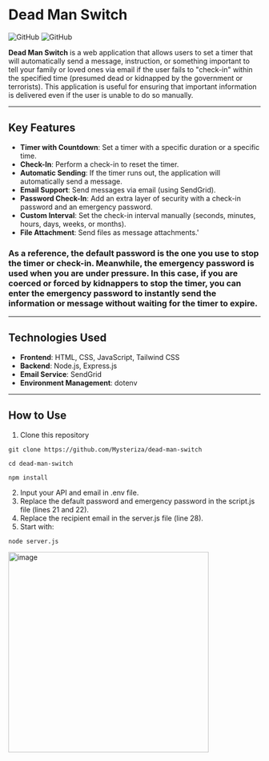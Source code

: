 # Dead Man Switch

![GitHub](https://img.shields.io/badge/license-MIT-blue)  ![GitHub](https://img.shields.io/badge/status-active-brightgreen)

**Dead Man Switch** is a web application that allows users to set a timer that will automatically send a message, instruction, or something important to tell your family or loved ones via email if the user fails to "check-in" within the specified time (presumed dead or kidnapped by the government or terrorists). This application is useful for ensuring that important information is delivered even if the user is unable to do so manually.

---

## Key Features

- **Timer with Countdown**: Set a timer with a specific duration or a specific time.
- **Check-In**: Perform a check-in to reset the timer.
- **Automatic Sending**: If the timer runs out, the application will automatically send a message.
- **Email Support**: Send messages via email (using SendGrid).
- **Password Check-In**: Add an extra layer of security with a check-in password and an emergency password.
- **Custom Interval**: Set the check-in interval manually (seconds, minutes, hours, days, weeks, or months).
- **File Attachment**: Send files as message attachments.'
### As a reference, the default password is the one you use to stop the timer or check-in. Meanwhile, the emergency password is used when you are under pressure. In this case, if you are coerced or forced by kidnappers to stop the timer, you can enter the emergency password to instantly send the information or message without waiting for the timer to expire.

---

## Technologies Used

- **Frontend**: HTML, CSS, JavaScript, Tailwind CSS
- **Backend**: Node.js, Express.js
- **Email Service**: SendGrid
- **Environment Management**: dotenv

---

## How to Use
1. Clone this repository
```
git clone https://github.com/Mysteriza/dead-man-switch
```
```
cd dead-man-switch
```
```
npm install
```
2. Input your API and email in .env file.
3. Replace the default password and emergency password in the script.js file (lines 21 and 22).
4. Replace the recipient email in the server.js file (line 28).
5. Start with:
```
node server.js
```
<img src="https://github.com/user-attachments/assets/33c38555-1964-4a2d-bc13-792f407d9000" alt="image" width="400" />


